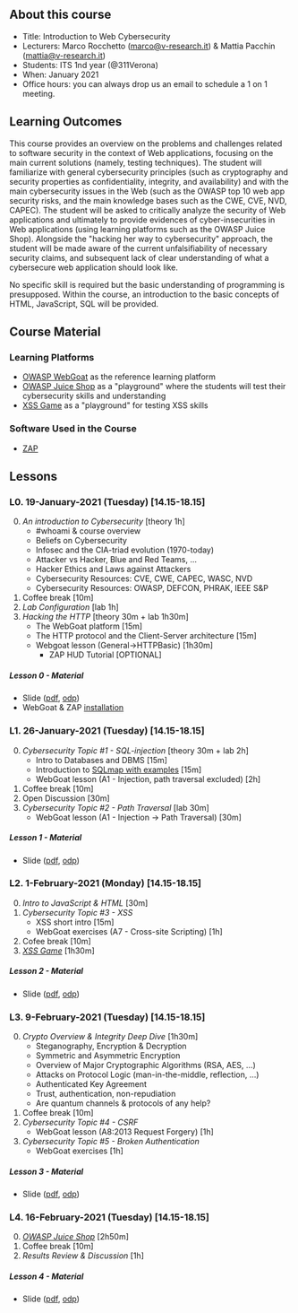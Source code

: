 ## About this course

- Title: Introduction to Web Cybersecurity
- Lecturers: Marco Rocchetto (marco@v-research.it) & Mattia Pacchin (mattia@v-research.it)
- Students: ITS 1nd year (@311Verona)
- When: January 2021
- Office hours: you can always drop us an email to schedule a 1 on 1 meeting. 

## Learning Outcomes
This course provides an overview on the problems and challenges related to software security in the context of Web applications, focusing on the main current solutions (namely, testing techniques). The student will familiarize with general cybersecurity principles (such as cryptography and security properties as confidentiality, integrity, and availability) and with the main cybersecurity issues in the Web (such as the OWASP top 10 web app security risks, and the main knowledge bases such as the CWE, CVE, NVD, CAPEC). The student will be asked to critically analyze the security of Web applications and ultimately to provide evidences of cyber-insecurities in Web applications (using learning platforms such as the OWASP Juice Shop). Alongside the "hacking her way to cybersecurity" approach, the student will be made aware of the current unfalsifiability of necessary security claims, and subsequent lack of clear understanding of what a cybersecure web application should look like.

No specific skill is required but the basic understanding of programming is presupposed. 
Within the course, an introduction to the basic concepts of HTML, JavaScript, SQL will be provided.

## Course Material

### Learning Platforms
- [OWASP WebGoat](https://owasp.org/www-project-webgoat/) as the reference learning platform
- [OWASP Juice Shop](https://owasp.org/www-project-juice-shop/) as a "playground" where the students will test their cybersecurity skills and understanding
- [XSS Game](https://xss-game.appspot.com/) as a "playground" for testing XSS skills

### Software Used in the Course
- [ZAP](https://www.zaproxy.org/)

## Lessons
### L0. 19-January-2021 (Tuesday) [14.15-18.15]
0. *An introduction to Cybersecurity* [theory 1h]
    - #whoami & course overview
    - Beliefs on Cybersecurity
    - Infosec and the CIA-triad evolution (1970-today)
    - Attacker vs Hacker, Blue and Red Teams, ...
    - Hacker Ethics and Laws against Attackers
    - Cybersecurity Resources: CVE, CWE, CAPEC, WASC, NVD
    - Cybersecurity Resources: OWASP, DEFCON, PHRAK, IEEE S&P 
1. Coffee break [10m]
2. *Lab Configuration* [lab 1h] 
3. *Hacking the HTTP* [theory 30m + lab 1h30m]
    - The WebGoat platform [15m]
    - The HTTP protocol and the Client-Server architecture [15m]
    - Webgoat lesson (General->HTTPBasic) [1h30m]
      - ZAP HUD Tutorial [OPTIONAL]
##### Lesson 0 - Material
- Slide ([pdf](lesson_0/l0_slide.pdf), [odp](lesson_0/l0_slide.odp))
- WebGoat & ZAP [installation](lesson_0/webgoat_zap_installation.odt)
 

### L1. 26-January-2021 (Tuesday) [14.15-18.15]
0. *Cybersecurity Topic #1 - SQL-injection*  [theory 30m + lab 2h]
    - Intro to Databases and DBMS [15m]
    - Introduction to [SQLmap with examples](https://www.youtube.com/user/inquisb/videos) [15m]
    - WebGoat lesson (A1 - Injection, path traversal excluded) [2h]
1. Coffee break [10m] 
2. Open Discussion [30m]
3. *Cybersecurity Topic #2 - Path Traversal* [lab 30m]
    - WebGoat lesson (A1 - Injection -> Path Traversal) [30m]
##### Lesson 1 - Material
- Slide ([pdf](lesson_1/l1_slide.pdf), [odp]( lesson_1/l1_slide.odp))


### L2. 1-February-2021 (Monday) [14.15-18.15]
0. *Intro to JavaScript & HTML* [30m]
1. *Cybersecurity Topic #3 - XSS*
    - XSS short intro [15m]
    - WebGoat exercises (A7 - Cross-site Scripting) [1h]
2. Cofee break [10m]
3. *[XSS Game](https://xss-game.appspot.com/)* [1h30m]
##### Lesson 2 - Material
- Slide ([pdf](lesson_2/l2_slide.pdf), [odp]( lesson_2/l2_slide.odp))


### L3. 9-February-2021 (Tuesday) [14.15-18.15]
0. *Crypto Overview & Integrity Deep Dive* [1h30m]
    - Steganography, Encryption & Decryption
    - Symmetric and Asymmetric Encryption
    - Overview of Major Cryptographic Algorithms (RSA, AES, ...)
    - Attacks on Protocol Logic (man-in-the-middle, reflection, ...)
    - Authenticated Key Agreement
    - Trust, authentication, non-repudiation
    - Are quantum channels & protocols of any help?
1. Coffee break [10m]
2. *Cybersecurity Topic #4 - CSRF*
    - WebGoat lesson (A8:2013 Request Forgery) [1h]
3. *Cybersecurity Topic #5 - Broken Authentication*
    - WebGoat exercises [1h]
##### Lesson 3 - Material
- Slide ([pdf](lesson_3/l3_slide.pdf), [odp]( lesson_3/l3_slide.odp))


### L4. 16-February-2021 (Tuesday) [14.15-18.15]
0. *[OWASP Juice Shop](https://owasp.org/www-project-juice-shop/)* [2h50m]
1. Coffee break [10m]
2. *Results Review & Discussion* [1h]
##### Lesson 4 - Material
- Slide ([pdf](lesson_4/l4_slide.pdf), [odp]( lesson_4/l4_slide.odp))
